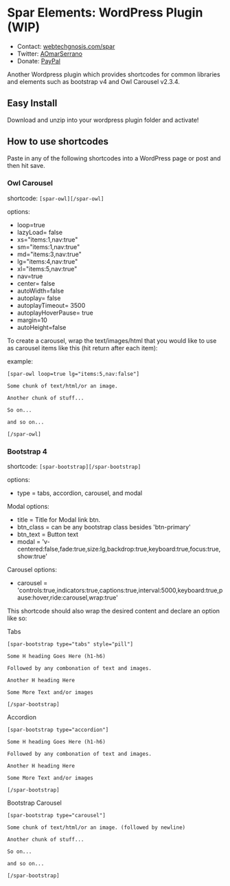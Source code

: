 # Spar Elements: WordPress Plugin (WIP)
* Contact: [webtechgnosis.com/spar](webtechgnosis.com/spar)
* Twitter: [AOmarSerrano](https://twitter.com/AOmarSerrano)
* Donate: [PayPal](https://www.paypal.com/cgi-bin/webscr?cmd=_donations&business=UFYACC836R63N&item_name=Will+code+for+money%21+%3A%29&currency_code=USD&source=url)

Another Wordpress plugin which provides shortcodes for common libraries and elements such as bootstrap v4 and Owl Carousel v2.3.4.

## Easy Install
Download and unzip into your wordpress plugin folder and activate!

## How to use shortcodes
Paste in any of the following shortcodes into a WordPress page or post and then hit save. 

### Owl Carousel 
shortcode: `[spar-owl][/spar-owl]`

options:
* loop=true
* lazyLoad= false
* xs="items:1,nav:true"
* sm="items:1,nav:true"
* md="items:3,nav:true"
* lg="items:4,nav:true"
* xl="items:5,nav:true"
* nav=true
* center= false
* autoWidth=false
* autoplay= false
* autoplayTimeout= 3500
* autoplayHoverPause= true
* margin=10
* autoHeight=false

To create a carousel, wrap the text/images/html that you would like to use as carousel items like this (hit return after each item):

example:
```
[spar-owl loop=true lg="items:5,nav:false"]

Some chunk of text/html/or an image.

Another chunk of stuff...

So on...

and so on...

[/spar-owl]
```

### Bootstrap 4
shortcode: `[spar-bootstrap][/spar-bootstrap]`

options:
* type = tabs, accordion, carousel, and modal

Modal options:
* title = Title for Modal link btn.
* btn_class = can be any bootstrap class besides 'btn-primary'
* btn_text = Button text
* modal = 'v-centered:false,fade:true,size:lg,backdrop:true,keyboard:true,focus:true,show:true'

Carousel options:
* carousel = 'controls:true,indicators:true,captions:true,interval:5000,keyboard:true,pause:hover,ride:carousel,wrap:true'

This shortcode should also wrap the desired content and declare an option like so:

Tabs
```
[spar-bootstrap type="tabs" style="pill"]

Some H heading Goes Here (h1-h6)

Followed by any combonation of text and images.

Another H heading Here

Some More Text and/or images

[/spar-bootstrap]
```

Accordion
```
[spar-bootstrap type="accordion"]

Some H heading Goes Here (h1-h6)

Followed by any combonation of text and images.

Another H heading Here

Some More Text and/or images

[/spar-bootstrap]
```


Bootstrap Carousel
```
[spar-bootstrap type="carousel"]

Some chunk of text/html/or an image. (followed by newline)

Another chunk of stuff...

So on...

and so on...

[/spar-bootstrap]
```
